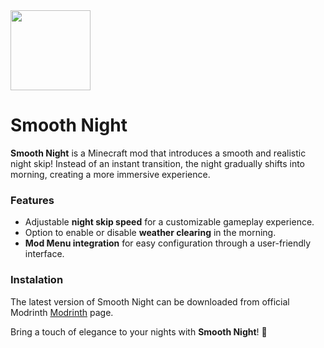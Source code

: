 <img src="C:\git\smooth-night\src\main\resources\assets\smooth-night\icon.png" width="128" height="128">

# Smooth Night

**Smooth Night** is a Minecraft mod that introduces a smooth and realistic night skip! Instead of an instant transition, the night gradually shifts into morning, creating a more immersive experience.

### Features
- Adjustable **night skip speed** for a customizable gameplay experience.
- Option to enable or disable **weather clearing** in the morning.
- **Mod Menu integration** for easy configuration through a user-friendly interface.

### Instalation

The latest version of Smooth Night can be downloaded from  official Modrinth [Modrinth](https://modrinth.com/mod/smooth-night) page.

Bring a touch of elegance to your nights with **Smooth Night**! 🌙
